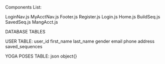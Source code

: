 
Components List:

LoginNav.js
MyAcctNav.js
Footer.js
Register.js
Login.js
Home.js
BuildSeq.js
SavedSeq.js
MangAcct.js


DATABASE TABLES

USER TABLE:
user_id
first_name
last_name
gender
email
phone
address
saved_sequences

YOGA POSES TABLE:
json object{}